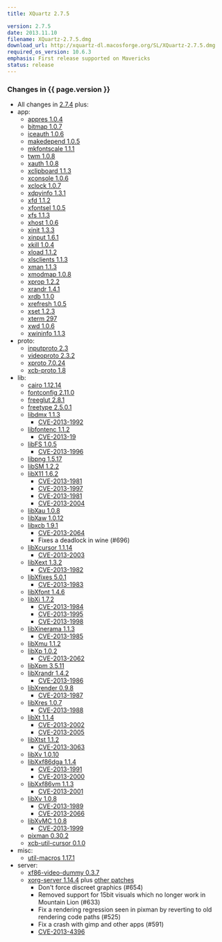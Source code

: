 ```yaml
---
title: XQuartz 2.7.5

version: 2.7.5
date: 2013.11.10
filename: XQuartz-2.7.5.dmg
download_url: http://xquartz-dl.macosforge.org/SL/XQuartz-2.7.5.dmg
required_os_version: 10.6.3
emphasis: First release supported on Mavericks
status: release
---
```


### Changes in {{ page.version }} ###
  * All changes in [2.7.4](XQuartz-2.7.4.html) plus:
  * app:
    * [appres 1.0.4](http://lists.x.org/archives/xorg-announce/2013-May/002211.html)
    * [bitmap 1.0.7](http://lists.x.org/archives/xorg-announce/2013-May/002216.html)
    * [iceauth 1.0.6](http://lists.x.org/archives/xorg-announce/2013-July/002279.html)
    * [makedepend 1.0.5](http://lists.x.org/archives/xorg-announce/2013-July/002277.html)
    * [mkfontscale 1.1.1](http://lists.x.org/archives/xorg-announce/2013-July/002267.html)
    * [twm 1.0.8](http://lists.x.org/archives/xorg-announce/2013-September/002300.html)
    * [xauth 1.0.8](http://lists.x.org/archives/xorg-announce/2013-October/002336.html)
    * [xclipboard 1.1.3](http://lists.x.org/archives/xorg-announce/2013-September/002299.html)
    * [xconsole 1.0.6](http://lists.x.org/archives/xorg-announce/2013-July/002272.html)
    * [xclock 1.0.7](http://lists.x.org/archives/xorg-announce/2013-September/002310.html)
    * [xdpyinfo 1.3.1](http://lists.x.org/archives/xorg-announce/2013-May/002217.html)
    * [xfd 1.1.2](http://lists.x.org/archives/xorg-announce/2013-July/002268.html)
    * [xfontsel 1.0.5](http://lists.x.org/archives/xorg-announce/2013-May/002213.html)
    * [xfs 1.1.3](http://lists.x.org/archives/xorg-announce/2013-April/002198.html)
    * [xhost 1.0.6](http://lists.x.org/archives/xorg-announce/2013-July/002269.html)
    * [xinit 1.3.3](http://lists.x.org/archives/xorg-announce/2013-September/002312.html)
    * [xinput 1.6.1](http://lists.x.org/archives/xorg-announce/2013-September/002321.html)
    * [xkill 1.0.4](http://lists.x.org/archives/xorg-announce/2013-September/002313.html)
    * [xload 1.1.2](http://lists.x.org/archives/xorg-announce/2013-August/002285.html)
    * [xlsclients 1.1.3](http://lists.x.org/archives/xorg-announce/2013-September/002314.html)
    * [xman 1.1.3](http://lists.x.org/archives/xorg-announce/2013-September/002302.html)
    * [xmodmap 1.0.8](http://lists.x.org/archives/xorg-announce/2013-September/002315.html)
    * [xprop 1.2.2](http://lists.x.org/archives/xorg-announce/2013-August/002290.html)
    * [xrandr 1.4.1](http://lists.x.org/archives/xorg-announce/2013-July/002270.html)
    * [xrdb 1.1.0](http://lists.x.org/archives/xorg-announce/2013-September/002316.html)
    * [xrefresh 1.0.5](http://lists.x.org/archives/xorg-announce/2013-May/002214.html)
    * [xset 1.2.3](http://lists.x.org/archives/xorg-announce/2013-August/002291.html)
    * [xterm 297](http://lists.x.org/archives/xorg/2013-September/056030.html)
    * [xwd 1.0.6](http://lists.x.org/archives/xorg-announce/2013-August/002292.html)
    * [xwininfo 1.1.3](http://lists.x.org/archives/xorg-announce/2013-May/002215.html)
  * proto:
    * [inputproto 2.3](http://lists.x.org/archives/xorg-announce/2013-March/002180.html)
    * [videoproto 2.3.2](http://lists.x.org/archives/xorg-announce/2013-July/002275.html)
    * [xproto 7.0.24](http://lists.x.org/archives/xorg-announce/2013-March/002193.html)
    * [xcb-proto 1.8](http://lists.x.org/archives/xorg-announce/2012-October/002081.html)
  * lib:
    * [cairo 1.12.14](http://cairographics.org/news/cairo-1.12.14)
    * [fontconfig 2.11.0](http://lists.freedesktop.org/archives/fontconfig/2013-October/004961.html)
    * [freeglut 2.8.1](http://freeglut.sourceforge.net/news.php)
    * [freetype 2.5.0.1](http://sourceforge.net/projects/freetype/files/freetype2/2.5.0/README/view)
    * [libdmx 1.1.3](http://lists.x.org/archives/xorg-announce/2013-May/002225.html)
      * [CVE-2013-1992](http://cve.mitre.org/cgi-bin/cvename.cgi?name=CVE-2013-1992)
    * [libfontenc 1.1.2](http://lists.x.org/archives/xorg-announce/2013-April/002204.html)
      * [CVE-2013-19](http://cve.mitre.org/cgi-bin/cvename.cgi?name=CVE-2013-19)
    * [libFS 1.0.5](http://lists.x.org/archives/xorg-announce/2013-May/002226.html)
      * [CVE-2013-1996](http://cve.mitre.org/cgi-bin/cvename.cgi?name=CVE-2013-1996)
    * [libpng 1.5.17](http://sourceforge.net/mailarchive/message.php?msg_id=31103316)
    * [libSM 1.2.2](http://lists.x.org/archives/xorg-announce/2013-September/002309.html)
    * [libX11 1.6.2](http://lists.x.org/archives/xorg-announce/2013-September/002317.html)
      * [CVE-2013-1981](http://cve.mitre.org/cgi-bin/cvename.cgi?name=CVE-2013-1981)
      * [CVE-2013-1997](http://cve.mitre.org/cgi-bin/cvename.cgi?name=CVE-2013-1997)
      * [CVE-2013-1981](http://cve.mitre.org/cgi-bin/cvename.cgi?name=CVE-2013-1981)
      * [CVE-2013-2004](http://cve.mitre.org/cgi-bin/cvename.cgi?name=CVE-2013-2004)
    * [libXau 1.0.8](http://lists.x.org/archives/xorg-announce/2013-May/002223.html)
    * [libXaw 1.0.12](http://lists.x.org/archives/xorg-announce/2013-September/002304.html)
    * [libxcb 1.9.1](http://lists.x.org/archives/xorg-announce/2013-May/002230.html)
      * [CVE-2013-2064](http://cve.mitre.org/cgi-bin/cvename.cgi?name=CVE-2013-2064)
      * Fixes a deadlock in wine (#696)
    * [libXcursor 1.1.14](http://lists.x.org/archives/xorg-announce/2013-May/002229.html)
      * [CVE-2013-2003](http://cve.mitre.org/cgi-bin/cvename.cgi?name=CVE-2013-2003)
    * [libXext 1.3.2](http://lists.x.org/archives/xorg-announce/2013-May/002240.html)
      * [CVE-2013-1982](http://cve.mitre.org/cgi-bin/cvename.cgi?name=CVE-2013-1982)
    * [libXfixes 5.0.1](http://lists.x.org/archives/xorg-announce/2013-May/002227.html)
      * [CVE-2013-1983](http://cve.mitre.org/cgi-bin/cvename.cgi?name=CVE-2013-1983)
    * [libXfont 1.4.6](http://lists.x.org/archives/xorg-announce/2013-July/002274.html)
    * [libXi 1.7.2](http://lists.x.org/archives/xorg-announce/2013-July/002257.html)
      * [CVE-2013-1984](http://cve.mitre.org/cgi-bin/cvename.cgi?name=CVE-2013-1984)
      * [CVE-2013-1995](http://cve.mitre.org/cgi-bin/cvename.cgi?name=CVE-2013-1995)
      * [CVE-2013-1998](http://cve.mitre.org/cgi-bin/cvename.cgi?name=CVE-2013-1998)
    * [libXinerama 1.1.3](http://lists.x.org/archives/xorg-announce/2013-May/002231.html)
      * [CVE-2013-1985](http://cve.mitre.org/cgi-bin/cvename.cgi?name=CVE-2013-1985)
    * [libXmu 1.1.2](http://lists.x.org/archives/xorg-announce/2013-September/002305.html)
    * [libXp 1.0.2](http://lists.x.org/archives/xorg-announce/2013-May/002232.html)
      * [CVE-2013-2062](http://cve.mitre.org/cgi-bin/cvename.cgi?name=CVE-2013-2062)
    * [libXpm 3.5.11](http://lists.x.org/archives/xorg-announce/2013-September/002306.html)
    * [libXrandr 1.4.2](http://lists.x.org/archives/xorg-announce/2013-September/002307.html)
      * [CVE-2013-1986](http://cve.mitre.org/cgi-bin/cvename.cgi?name=CVE-2013-1986)
    * [libXrender 0.9.8](http://lists.x.org/archives/xorg-announce/2013-June/002249.html)
      * [CVE-2013-1987](http://cve.mitre.org/cgi-bin/cvename.cgi?name=CVE-2013-1987)
    * [libXres 1.0.7](http://lists.x.org/archives/xorg-announce/2013-May/002233.html)
      * [CVE-2013-1988](http://cve.mitre.org/cgi-bin/cvename.cgi?name=CVE-2013-1988)
    * [libXt 1.1.4](http://lists.x.org/archives/xorg-announce/2013-May/002234.html)
      * [CVE-2013-2002](http://cve.mitre.org/cgi-bin/cvename.cgi?name=CVE-2013-2002)
      * [CVE-2013-2005](http://cve.mitre.org/cgi-bin/cvename.cgi?name=CVE-2013-2005)
    * [libXtst 1.1.2](http://lists.x.org/archives/xorg-announce/2013-May/002237.html)
      * [CVE-2013-3063](http://cve.mitre.org/cgi-bin/cvename.cgi?name=CVE-2013-2063)
    * [libXv 1.0.10](http://lists.x.org/archives/xorg-announce/2013-September/002308.html)
    * [libXxf86dga 1.1.4](http://lists.x.org/archives/xorg-announce/2013-May/002235.html)
      * [CVE-2013-1991](http://cve.mitre.org/cgi-bin/cvename.cgi?name=CVE-2013-1991)
      * [CVE-2013-2000](http://cve.mitre.org/cgi-bin/cvename.cgi?name=CVE-2013-2000)
    * [libXxf86vm 1.1.3](http://lists.x.org/archives/xorg-announce/2013-May/002236.html)
      * [CVE-2013-2001](http://cve.mitre.org/cgi-bin/cvename.cgi?name=CVE-2013-2001)
    * [libXv 1.0.8](http://lists.x.org/archives/xorg-announce/2013-May/002242.html)
      * [CVE-2013-1989](http://cve.mitre.org/cgi-bin/cvename.cgi?name=CVE-2013-1989)
      * [CVE-2013-2066](http://cve.mitre.org/cgi-bin/cvename.cgi?name=CVE-2013-2066)
    * [libXvMC 1.0.8](http://lists.x.org/archives/xorg-announce/2013-June/002250.html)
      * [CVE-2013-1999](http://cve.mitre.org/cgi-bin/cvename.cgi?name=CVE-2013-1999)
    * [pixman 0.30.2](http://lists.x.org/archives/xorg-announce/2013-August/002289.html)
    * [xcb-util-cursor 0.1.0](http://lists.x.org/archives/xorg-announce/2013-August/002295.html)
  * misc:
    * [util-macros 1.17.1](http://lists.x.org/archives/xorg-announce/2013-September/002301.html)
  * server:
    * [xf86-video-dummy 0.3.7](http://lists.x.org/archives/xorg-announce/2013-September/002318.html)
    * [xorg-server 1.14.4](http://lists.x.org/archives/xorg/2013-November/056147.html) plus [other patches](http://cgit.freedesktop.org/~jeremyhu/xserver/log/?h=XQuartz-2.7.5)
      * Don't force discreet graphics (#654)
      * Removed support for 15bit visuals which no longer work in Mountain Lion (#633)
      * Fix a rendering regression seen in pixman by reverting to old rendering code paths (#525)
      * Fix a crash with gimp and other apps (#591)
      * [CVE-2013-4396](http://cve.mitre.org/cgi-bin/cvename.cgi?name=CVE-2013-4396)

